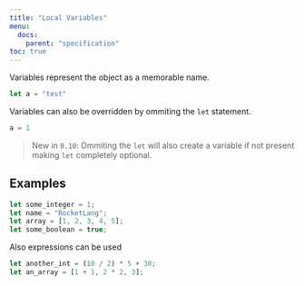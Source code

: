 ```yaml
---
title: "Local Variables"
menu:
  docs:
    parent: "specification"
toc: true
---
```

Variables represent the object as a memorable name.

```js
let a = "test"
```

Variables can also be overridden by ommiting the `let` statement.

```js
a = 1
```

> New in `0.10`:
Ommiting the `let` will also create a variable if not present making `let` completely optional.

## Examples

```js
let some_integer = 1;
let name = "RocketLang";
let array = [1, 2, 3, 4, 5];
let some_boolean = true;
```

Also expressions can be used
```js
let another_int = (10 / 2) * 5 + 30;
let an_array = [1 + 1, 2 * 2, 3];
```